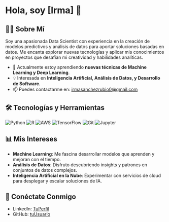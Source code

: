 # Hola, soy [Irma] 👋

## 👩‍💻 Sobre Mí

Soy una apasionada Data Scientist con experiencia en la creación de modelos predictivos y análisis de datos para aportar soluciones basadas en datos. Me encanta explorar nuevas tecnologías y aplicar mis conocimientos en proyectos que desafían mi creatividad y habilidades analíticas.

- 🌱 Actualmente estoy aprendiendo **nuevas técnicas de Machine Learning y Deep Learning**.
- 💡 Interesada en **Inteligencia Artificial, Análisis de Datos, y Desarrollo de Software**.
- 📫 Puedes contactarme en: irmasanchezrubio0@gmail.com

## 🛠 Tecnologías y Herramientas

![Python](https://img.shields.io/badge/-Python-3776AB?style=flat-square&logo=Python&logoColor=white)
![R](https://img.shields.io/badge/-R-276DC3?style=flat-square&logo=R&logoColor=white)
![AWS](https://img.shields.io/badge/-AWS-232F3E?style=flat-square&logo=amazon-aws&logoColor=white)
![TensorFlow](https://img.shields.io/badge/-TensorFlow-FF6F00?style=flat-square&logo=TensorFlow&logoColor=white)
![Git](https://img.shields.io/badge/-Git-F05032?style=flat-square&logo=git&logoColor=white)
![Jupyter](https://img.shields.io/badge/-Jupyter-F37626?style=flat-square&logo=Jupyter&logoColor=white)

## 📊 Mis Intereses

- **Machine Learning**: Me fascina desarrollar modelos que aprenden y mejoran con el tiempo.
- **Análisis de Datos**: Disfruto descubriendo insights y patrones en conjuntos de datos complejos.
- **Inteligencia Artificial en la Nube**: Experimentar con servicios de cloud para desplegar y escalar soluciones de IA.

## 🤝 Conéctate Conmigo

- LinkedIn: [TuPerfil](https://www.linkedin.com/in/irma-s%C3%A1nchez-rubio/)
- GitHub: [tuUsuario](https://github.com/irmasanchez)

<!--
**irmasanchez/irmasanchez** is a ✨ _special_ ✨ repository because its `README.md` (this file) appears on your GitHub profile.

Here are some ideas to get you started:

- 🔭 I’m currently working on ...
- 🌱 I’m currently learning ...
- 👯 I’m looking to collaborate on ...
- 🤔 I’m looking for help with ...
- 💬 Ask me about ...
- 📫 How to reach me: ...
- 😄 Pronouns: ...
- ⚡ Fun fact: ...
-->
